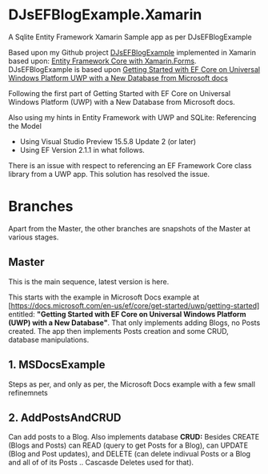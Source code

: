 # DJsEFBlogExample.Xamarin
A Sqlite Entity Framework Xamarin Sample app as per DJsEFBlogExample

Based upon my Github project [DJsEFBlogExample](https://github.com/djaus2/DJsEFBlogExample)
implemented in Xamarin based upon: [Entity Framework Core with Xamarin.Forms](https://xamarinhelp.com/entity-framework-core-xamarin-forms/). DJsEFBlogExample is based upon [Getting Started with EF Core on Universal Windows Platform UWP with a New Database from Microsoft docs](https://docs.microsoft.com/en-us/ef/core/get-started/uwp/getting-started)


Following the first part of Getting Started with EF Core on Universal Windows Platform (UWP) with a New Database from Microsoft docs.

Also using my hints in Entity Framework with UWP and SQLite: Referencing the Model

- Using Visual Studio Preview 15.5.8 Update 2 (or later)
- Using EF Version 2.1.1 in what follows.

There is an issue with respect to referencing an EF Framework Core class library from a UWP app. This solution has resolved the issue.

# Branches
Apart from the Master, the other branches are snapshots of the Master at various stages.

## Master
This is the main sequence, latest version is here.

This starts with the example in Microsoft Docs example at [https://docs.microsoft.com/en-us/ef/core/get-started/uwp/getting-started] entitled: **"Getting Started with EF Core on Universal Windows Platform (UWP) with a New Database"**. That only implements adding Blogs, no Posts created. The app then implements Posts creation and some CRUD, database manipulations.

## 1. MSDocsExample
Steps as per, and only as per, the Microsoft Docs example with a few small refinemnets

## 2. AddPostsAndCRUD
Can add posts to a Blog. Also implements database **CRUD:** Besides CREATE (Blogs and Posts) can READ (query to get Posts for a Blog), can UPDATE (Blog and Post updates), and DELETE (can delete indivual Posts or a Blog and all of of its Posts .. Cascasde Deletes used for that).

